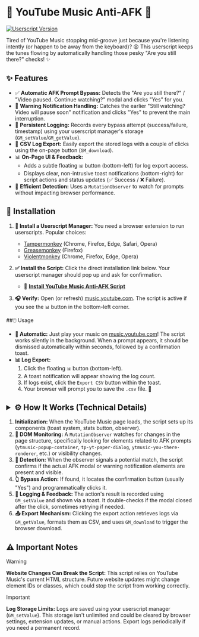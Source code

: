 # 🎵 YouTube Music Anti-AFK 🤖

[![Userscript Version](https://img.shields.io/badge/version-0.2.0-blue?style=flat-square)](https://raw.githubusercontent.com/InvictusNavarchus/ytmusic-anti-afk/master/ytmusic-anti-afk.user.js)

Tired of YouTube Music stopping mid-groove just because you're listening intently (or happen to be away from the keyboard)? 😫 This userscript keeps the tunes flowing by automatically handling those pesky "Are you still there?" checks! ✨

## ✨ Features

* ✅ **Automatic AFK Prompt Bypass:** Detects the "Are you still there?" / "Video paused. Continue watching?" modal and clicks "Yes" for you.
* 🔔 **Warning Notification Handling:** Catches the earlier "Still watching? Video will pause soon" notification and clicks "Yes" to prevent the main interruption.
* 💾 **Persistent Logging:** Records every bypass attempt (success/failure, timestamp) using your userscript manager's storage (`GM_setValue`/`GM_getValue`).
* 📄 **CSV Log Export:** Easily export the stored logs with a couple of clicks using the on-page button (`GM_download`).
* 📊 **On-Page UI & Feedback:**
    * Adds a subtle floating `📊` button (bottom-left) for log export access.
    * Displays clear, non-intrusive toast notifications (bottom-right) for script actions and status updates (✅ Success / ❌ Failure).
* 🚀 **Efficient Detection:** Uses a `MutationObserver` to watch for prompts without impacting browser performance.

## 🚀 Installation

1.  **🔧 Install a Userscript Manager:** You need a browser extension to run userscripts. Popular choices:
    * [Tampermonkey](https://www.tampermonkey.net/) (Chrome, Firefox, Edge, Safari, Opera)
    * [Greasemonkey](https://www.greasespot.net/) (Firefox)
    * [Violentmonkey](https://violentmonkey.github.io/) (Chrome, Firefox, Edge, Opera)

2.  **✅ Install the Script:** Click the direct installation link below. Your userscript manager should pop up and ask for confirmation.
    * 🔗 **[Install YouTube Music Anti-AFK Script](https://raw.githubusercontent.com/InvictusNavarchus/ytmusic-anti-afk/master/ytmusic-anti-afk.user.js)**

3.  **🎧 Verify:** Open (or refresh) [music.youtube.com](music.youtube.com/). The script is active if you see the `📊` button in the bottom-left corner.

##🖱️ Usage

* **🧘 Automatic:** Just play your music on [music.youtube.com](http://googleusercontent.com/youtube.com/6)! The script works silently in the background. When a prompt appears, it should be dismissed automatically within seconds, followed by a confirmation toast.
* **📊 Log Export:**
    1.  Click the floating `📊` button (bottom-left).
    2.  A toast notification will appear showing the log count.
    3.  If logs exist, click the `Export CSV` button within the toast.
    4.  Your browser will prompt you to save the `.csv` file. 🎉

## <details><summary>⚙️ How It Works (Technical Details)</summary>

1.  **Initialization:** When the YouTube Music page loads, the script sets up its components (toast system, stats button, observer).
2.  **👀 DOM Monitoring:** A `MutationObserver` watches for changes in the page structure, specifically looking for elements related to AFK prompts (`ytmusic-popup-container`, `tp-yt-paper-dialog`, `ytmusic-you-there-renderer`, etc.) or visibility changes.
3.  **🎯 Detection:** When the observer signals a potential match, the script confirms if the actual AFK modal or warning notification elements are present and visible.
4.  **👆 Bypass Action:** If found, it locates the confirmation button (usually "Yes") and programmatically clicks it.
5.  **📝 Logging & Feedback:** The action's result is recorded using `GM_setValue` and shown via a toast. It double-checks if the modal closed after the click, sometimes retrying if needed.
6.  **📤 Export Mechanism:** Clicking the export action retrieves logs via `GM_getValue`, formats them as CSV, and uses `GM_download` to trigger the browser download.

</details>

## ⚠️ Important Notes

> [!WARNING]
> **Website Changes Can Break the Script:** This script relies on YouTube Music's current HTML structure. Future website updates might change element IDs or classes, which could stop the script from working correctly.

> [!IMPORTANT]
> **Log Storage Limits:** Logs are saved using your userscript manager (`GM_setValue`). This storage isn't unlimited and could be cleared by browser settings, extension updates, or manual actions. Export logs periodically if you need a permanent record.